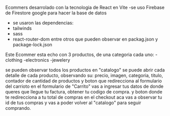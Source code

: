 Ecommers desarrolado con la tecnologia de React en Vite
-se uso Firebase de Firestore google para hacer la base de datos
- se usaron las dependencias:
- tailwinds
- sass
- react-router-dom
entre otros que pueden observar en packag.json y package-lock.json

Este Ecommer esta echo con 3 productos, de una categoria cada uno:
    -clothing
    -electronics
    -jewelery

se pueden observar todos los productos en "catalogo"
    se puede abrir cada detalle de cada producto, observando su:
    precio, imagen, categoria, titulo, contador de cantidad de productos y boton que redirecciona al formulario del carrioto
en el formulario de "Carrito" 
    vas a ingresar tus datos de donde queres que llegue tu factura, obtener tu codigo de compra. y boton donde te redirecciona a tu total de compras
en el checkout
    aca vas a observar tu id de tus compras y vas a poder volver al "catalogo" para seguir comprando.
    
